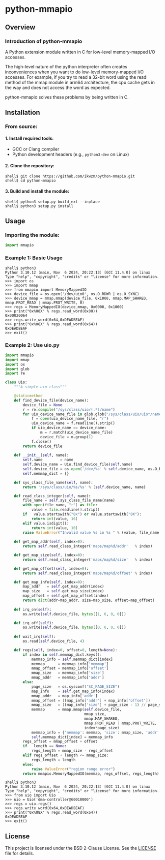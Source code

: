 python-mmapio
==================================================================================

Overview
----------------------------------------------------------------------------------

### Introduction of python-mmapio

A Python extension module written in C for low-level memory-mapped I/O accesses.

The high-level nature of the python interpreter often creates inconveniences when you want to do low-level memory-mapped I/O accesses.
For example, if you try to read a 32-bit word using the read method of the mmap module in arm64 architecture, the cpu cache gets in the way and does not access the word as expected.

python-mmapio solves these problems by being written in C.

Installation
----------------------------------------------------------------------------------

### From source:

#### 1. Install required tools:

 * GCC or Clang compiler
 * Python development headers (e.g., `python3-dev` on Linux)

#### 2. Clone the repository:

```console
shell$ git clone https://github.com/ikwzm/python-mmapio.git
shell$ cd python-mmapio
```

#### 3. Build and install the module:

```console
shell$ python3 setup.py build_ext --inplace
shell$ python3 setup.py install
```

Usage
----------------------------------------------------------------------------------

### Importing the module:

```python
import mmapio
```

### Example 1: Basic Usage

```console
shell$ python3
Python 3.10.12 (main, Nov  6 2024, 20:22:13) [GCC 11.4.0] on linux
Type "help", "copyright", "credits" or "license" for more information.
>>> import os
>>> import mmap
>>> from mmapio import MemoryMappedIO
>>> device_file = os.open('/dev/uio0', os.O_RDWR | os.O_SYNC)
>>> device_mmap = mmap.mmap(device_file, 0x1000, mmap.MAP_SHARED, mmap.PROT_READ | mmap.PROT_WRITE, 0)
>>> regs = MemoryMappedIO(device_mmap, 0x0000, 0x1000)
>>> print("0x%08X" % regs.read_word(0x00))
0x00020064
>>> regs.write_word(0x64,0xDEADBEAF)
>>> print("0x%08X" % regs.read_word(0x64))
0xDEADBEAF
>>> exit()
```

### Example 2: Use uio.py

```python:uio.py
import mmapio
import mmap
import os
import glob
import re

class Uio:
    """A simple uio class"""

    @staticmethod
    def find_device_file(device_name):
        device_file = None
        r = re.compile("/sys/class/uio/(.*)/name")
        for uio_device_name_file in glob.glob("/sys/class/uio/uio*/name"):
            f = open(uio_device_name_file, "r")
            uio_device_name = f.readline().strip()
            if uio_device_name == device_name:
                m = r.match(uio_device_name_file)
                device_file = m.group(1)
            f.close()
        return device_file
        
    def __init__(self, name):
        self.name        = name
        self.device_name = Uio.find_device_file(self.name)
        self.device_file = os.open('/dev/%s' % self.device_name, os.O_RDWR | os.O_SYNC)
        self.memmap_dict = {}

    def sys_class_file_name(self, name):
        return '/sys/class/uio/%s/%s' % (self.device_name, name)

    def read_class_integer(self, name):
        file_name = self.sys_class_file_name(name)
        with open(file_name, "r") as file:
            value = file.readline().strip()
        if   value.startswith("0x") or value.startswith("0X"):
            return int(value, 16)
        elif value.isdigit():
            return int(value, 10)
        raise ValueError("Invalid value %s in %s " % (value, file_name))
        
    def get_map_addr(self, index=0):
        return self.read_class_integer('maps/map%d/addr'   % index)

    def get_map_size(self, index=0):
        return self.read_class_integer('maps/map%d/size'   % index)

    def get_map_offset(self, index=0):
        return self.read_class_integer('maps/map%d/offset' % index)

    def get_map_info(self, index=0):
        map_addr   = self.get_map_addr(index)
        map_size   = self.get_map_size(index)
        map_offset = self.get_map_offset(index)
        return dict(addr=map_addr, size=map_size, offset=map_offset)
        
    def irq_on(self):
        os.write(self.device_file, bytes([1, 0, 0, 0]))

    def irq_off(self):
        os.write(self.device_file, bytes([0, 0, 0, 0]))
        
    def wait_irq(self):
        os.read(self.device_file, 4)

    def regs(self, index=0, offset=0, length=None):
        if index in self.memmap_dict.keys():
            memmap_info = self.memmap_dict[index]
            memmap      = memmap_info['memmap']
            mmap_offset = memmap_info['offset']
            mmap_size   = memmap_info['size']
            mmap_addr   = memmap_info['addr']
        else:
            page_size   = os.sysconf("SC_PAGE_SIZE")
            map_info    = self.get_map_info(index)
            mmap_addr   = map_info['addr']
            mmap_offset = ((map_info['addr'] + map_info['offset'])        ) % page_size
            mmap_size   = ((map_info['size'] + page_size - 1) // page_size) * page_size
            memmap      = mmap.mmap(self.device_file,
                                    mmap_size,
                                    mmap.MAP_SHARED,
                                    mmap.PROT_READ | mmap.PROT_WRITE,
                                    index*page_size)
            memmap_info = {'memmap': memmap, 'size': mmap_size, 'addr': mmap_addr, 'offset': mmap_offset}
            self.memmap_dict[index] = memmap_info
        regs_offset = mmap_offset + offset
        if   length == None:
            regs_length = mmap_size - regs_offset
        elif regs_offset + length <= mmap_size:
            regs_length = length
        else:
            raise ValueError("region range error")
        return mmapio.MemoryMappedIO(memmap, regs_offset, regs_length)
```

```console
shell$ python3
Python 3.10.12 (main, Nov  6 2024, 20:22:13) [GCC 11.4.0] on linux
Type "help", "copyright", "credits" or "license" for more information.
>>> from uio import Uio
>>> uio = Uio('dma-controller@60010000')
>>> regs = uio.regs()
>>> regs.write_word(0x64,0xDEADBEAF)
>>> print("0x%08X" % regs.read_word(0x64))
0xDEADBEAF
>>> exit()
```

License
----------------------------------------------------------------------------------

This project is licensed under the BSD 2-Clause License. See the [LICENSE](./LICENSE) file for details.
